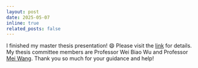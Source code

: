 ```yaml
---
layout: post
date: 2025-05-07 
inline: true
related_posts: false
---
```


I finished my master thesis presentation!  :smile: Please visit the [link](https://stat.uchicago.edu/events/event/4310/?past=y) for details. My thesis committee members are Professor Wei Biao Wu and Professor [Mei Wang](https://stat.uchicago.edu/people/profile/mei-wang/). Thank you so much for your guidance and help!
